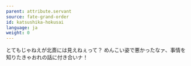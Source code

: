 ```yaml
---
parent: attribute.servant
source: fate-grand-order
id: katsushika-hokusai
language: ja
weight: 0
---
```


とてもじゃねえが北斎には見えねぇって？
めんこい姿で悪かったなァ、事情を知りたきゃおれの話に付き合いナ！
